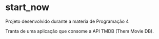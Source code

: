 # start_now

Projeto desenvolvido durante a materia de Programação 4

Tranta de uma aplicação que consome a API TMDB (Them Movie DB).
